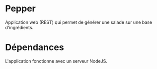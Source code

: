 # Pepper

Application web (REST) qui permet de générer une salade sur une base d'ingrédients.

# Dépendances

L'application fonctionne avec un serveur NodeJS.


